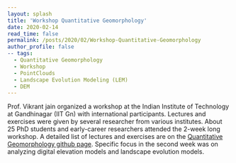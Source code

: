 ```yaml
---
layout: splash
title: 'Workshop Quantitative Geomorphology'
date: 2020-02-14
read_time: false
permalink: /posts/2020/02/Workshop-Quantitative-Geomorphology
author_profile: false
-- tags:
  - Quantitative Geomorphology
  - Workshop
  - PointClouds
  - Landscape Evolution Modeling (LEM)
  - DEM
---
```

Prof. Vikrant jain organized a workshop at the  Indian Institute of Technology at Gandhinagar (IIT Gn) with international participants. Lectures and exercises were given by several researcher from various institutes. About 25 PhD students and early-career researchers attended the 2-week long workshop. A detailed list of lectures and exercises are on the [Quantitative Geomorphology github page](https://github.com/BodoBookhagen/QuantitativeGeomorphology_IITGn). Specific focus in the second week was on analyzing digital elevation models and landscape evolution models.
